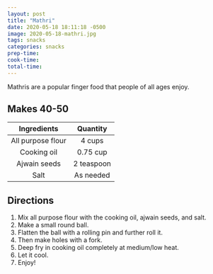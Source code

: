 ```yaml
---
layout: post
title: "Mathri"
date: 2020-05-18 18:11:18 -0500
image: 2020-05-18-mathri.jpg
tags: snacks
categories: snacks
prep-time:
cook-time:
total-time:
---
```


Mathris are a popular finger food that people of all ages enjoy.

## Makes 40-50

|    Ingredients    |  Quantity  |
|:-----------------:|:----------:|
| All purpose flour |   4 cups   |
|    Cooking oil    |  0.75 cup  |
|    Ajwain seeds   | 2 teaspoon |
|        Salt       |  As needed |


## Directions

1.	Mix all purpose flour with the cooking oil, ajwain seeds, and salt.
2.	Make a small round ball.
3.	Flatten the ball with a rolling pin and further roll it.
4.	Then make holes with a fork.
5.	Deep fry in cooking oil completely at medium/low heat.
6.	Let it cool.
7.	Enjoy!
